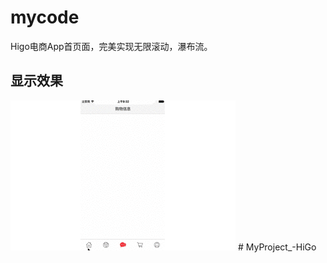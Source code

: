 # mycode
Higo电商App首页面，完美实现无限滚动，瀑布流。
## 显示效果
<img src = "https://github.com/xinyu1105/MyProject_-HiGo/blob/master/image.gif"  />
# MyProject_-HiGo

